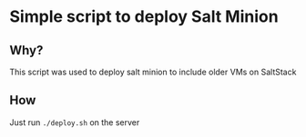 # Simple script to deploy Salt Minion
## Why?
This script was used to deploy salt minion to include older VMs on SaltStack 

## How
Just run `./deploy.sh` on the server
